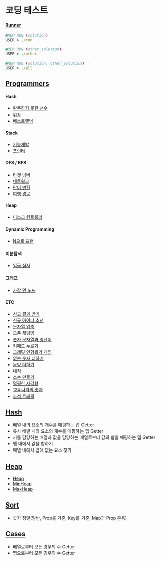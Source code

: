# 코딩 테스트

#### [Runner](https://github.com/bya2/coding/blob/main/src/runner.mjs)

```bat
@REM RUN (solution)
USER > ./run
```

```bat
@REM RUN (other_solution)
USER > ./other
```

```bat
@REM RUN (solution, other_solution)
USER > ./all
```

## [Programmers](https://github.com/bya2/coding/tree/main/src/programmers)

#### Hash

- [완주하지 못한 선수](https://github.com/bya2/coding/blob/main/src/programmers/Hash/%EC%99%84%EC%A3%BC%ED%95%98%EC%A7%80%20%EB%AA%BB%ED%95%9C%20%EC%84%A0%EC%88%98.mjs)
- [위장](https://github.com/bya2/coding/blob/main/src/programmers/Hash/%EC%9C%84%EC%9E%A5.mjs)
- [베스트앨범](https://github.com/bya2/coding/blob/main/src/programmers/Hash/%EB%B2%A0%EC%8A%A4%ED%8A%B8%EC%95%A8%EB%B2%94.mjs)

#### Stack

- [기능개발](./src/programmers/Stack/%EA%B8%B0%EB%8A%A5%EA%B0%9C%EB%B0%9C.mjs)
- [프린터](./src/programmers/Stack/%ED%94%84%EB%A6%B0%ED%84%B0.mjs)

#### DFS / BFS

- [타겟 넘버](https://github.com/bya2/coding/blob/main/src/programmers/%ED%83%80%EA%B2%9F%20%EB%84%98%EB%B2%84.mjs)
- [네트워크](https://github.com/bya2/coding/blob/main/src/programmers/%EB%84%A4%ED%8A%B8%EC%9B%8C%ED%81%AC.mjs)
- [단어 변환](https://github.com/bya2/coding/blob/main/src/programmers/%EB%8B%A8%EC%96%B4%20%EB%B3%80%ED%99%98.mjs)
- [여행 경로](https://github.com/bya2/coding/blob/main/src/programmers/%EC%97%AC%ED%96%89%20%EA%B2%BD%EB%A1%9C.mjs)

#### Heap

- [디스크 컨트롤러](https://github.com/bya2/coding/blob/main/src/programmers/%EB%94%94%EC%8A%A4%ED%81%AC%20%EC%BB%A8%ED%8A%B8%EB%A1%A4%EB%9F%AC.mjs)

#### Dynamic Programming

- [N으로 표현](https://github.com/bya2/coding/blob/main/src/programmers/N%EC%9C%BC%EB%A1%9C%20%ED%91%9C%ED%98%84.mjs)

#### 이분탐색

- [입국 심사](./src/programmers/%EC%9E%85%EA%B5%AD%EC%8B%AC%EC%82%AC.mjs)

#### 그래프

- [가장 먼 노드](./src/programmers/%EA%B0%80%EC%9E%A5%20%EB%A8%BC%20%EB%85%B8%EB%93%9C.mjs)

#### ETC

- [신고 결과 받기](https://github.com/bya2/coding/blob/main/src/programmers/%EC%8B%A0%EA%B3%A0%20%EA%B2%B0%EA%B3%BC%20%EB%B0%9B%EA%B8%B0.mjs)
- [신규 아이디 추천](https://github.com/bya2/coding/blob/main/src/programmers/%EC%8B%A0%EA%B7%9C%20%EC%95%84%EC%9D%B4%EB%94%94%20%EC%B6%94%EC%B2%9C.mjs)
- [문자열 압축](./src/programmers/%EB%AC%B8%EC%9E%90%EC%97%B4%20%EC%95%95%EC%B6%95.mjs)
- [오픈 채팅방](./src/programmers/%EC%98%A4%ED%94%88%20%EC%B1%84%ED%8C%85%EB%B0%A9.mjs)
- [숫자 문자열과 영단어](./src/programmers/%EC%88%AB%EC%9E%90%20%EB%AC%B8%EC%9E%90%EC%97%B4%EA%B3%BC%20%EC%98%81%EB%8B%A8%EC%96%B4.mjs)
- [키패드 누르기](./src/programmers/%ED%82%A4%ED%8C%A8%EB%93%9C%20%EB%88%84%EB%A5%B4%EA%B8%B0.mjs)
- [크레딧 인형뽑기 게임](./src/programmers/%ED%81%AC%EB%A0%88%EB%94%A7%20%EC%9D%B8%ED%98%95%EB%BD%91%EA%B8%B0%20%EA%B2%8C%EC%9E%84.mjs)
- [없는 숫자 더하기](./src/programmers/%EC%97%86%EB%8A%94%20%EC%88%AB%EC%9E%90%20%EB%8D%94%ED%95%98%EA%B8%B0.mjs)
- [음양 더하기](./src/programmers/%EC%9D%8C%EC%96%91%20%EB%8D%94%ED%95%98%EA%B8%B0.mjs)
- [내적](./src/programmers/%EB%82%B4%EC%A0%81.mjs)
- [소수 만들기](./src/programmers/%EC%86%8C%EC%88%98%20%EB%A7%8C%EB%93%A4%EA%B8%B0.mjs)
- [멀쩡한 사각형](./src/programmers/%EB%A9%80%EC%A9%A1%ED%95%9C%20%EC%82%AC%EA%B0%81%ED%98%95.mjs)
- [124 나라의 숫자](./src/programmers/124%20%EB%82%98%EB%9D%BC%EC%9D%98%20%EC%88%AB%EC%9E%90.mjs)
- [추석 트래픽](./src/programmers/%EC%B6%94%EC%84%9D%20%ED%8A%B8%EB%9E%98%ED%94%BD.mjs)

## [Hash](https://github.com/bya2/coding/blob/main/src/Hash/index.mjs)

- 배열 내의 요소의 개수를 매핑하는 맵 Getter
- 유사 배열 내의 요소의 개수를 매핑하는 맵 Getter
- 키를 담당하는 배열과 값을 담당하는 배열로부터 값의 합을 매핑하는 맵 Getter
- 맵 내에서 값을 합하기
- 배열 내에서 맵에 없는 요소 찾기

## [Heap](https://github.com/bya2/coding/tree/main/src/Heap)

- [Heap](https://github.com/bya2/coding/blob/main/src/Heap/index.mjs)
- [MinHeap](https://github.com/bya2/coding/blob/main/src/Heap/MinHeap.mjs)
- [MaxHeap](https://github.com/bya2/coding/blob/main/src/Heap/MaxHeap.mjs)

## [Sort](https://github.com/bya2/coding/blob/main/src/Sort/index.mjs)

- 숫자 정렬(일반, Prop를 기준, Key를 기준, Map과 Prop 혼용)

## [Cases](https://github.com/bya2/coding/blob/main/src/Cases/index.mjs)

- 배열로부터 모든 경우의 수 Getter
- 맵으로부터 모든 경우의 수 Getter
